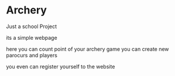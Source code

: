 # Archery
Just a school Project

its a simple webpage

here you can count point of your archery game
you can create new parocurs and players

you even can register yourself to the website
